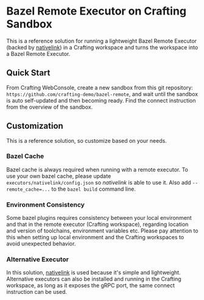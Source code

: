 # Bazel Remote Executor on Crafting Sandbox

This is a reference solution for running a lightweight Bazel Remote Executor
(backed by [nativelink](https://github.com/TraceMachina/nativelink))
in a Crafting workspace and turns the workspace into a Bazel Remote Executor.

## Quick Start

From Crafting WebConsole,
create a new sandbox from this git repository: `https://github.com/crafting-demo/bazel-remote`,
and wait until the sandbox is auto self-updated and then becoming ready.
Find the connect instruction from the overview of the sandbox.

## Customization

This is a reference solution, so customize based on your needs.

### Bazel Cache

Bazel cache is always required when running with a remote executor.
To use your own bazel cache,
please update `executors/nativelink/config.json` so _nativelink_ is able to use it.
Also add `--remote_cache=...` to the `bazel build` command line.

### Environment Consistency

Some bazel plugins requires consistency between your local environment and that in the remote executor (Crafting workspace),
regarding location and version of toolchains, environment variables etc.
Please pay attention to this when setting up local environment and the Crafting workspaces to avoid unexpected behavior.

### Alternative Executor

In this solution, [nativelink](https://github.com/TraceMachina/nativelink) is used because it's simple and lightweight.
Alternative executors can also be installed and running in the Crafting workspace, as long as it exposes the gRPC port,
the same connect instruction can be used.

